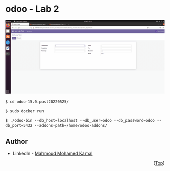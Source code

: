 # odoo - Lab 2
![screen-gif](./Lab2.gif)

```
$ cd odoo-15.0.post20220525/
```
```
$ sudo docker run
```
```
$ ./odoo-bin --db_host=localhost --db_user=odoo --db_password=odoo --db_port=5432 --addons-path=/home/odoo-addons/
```

## Author
* LinkedIn - [Mahmoud Mohamed Kamal](https://www.linkedin.com/in/mahmoudfierro98)

<p align="right">(<a href="#top">Top</a>)</p>